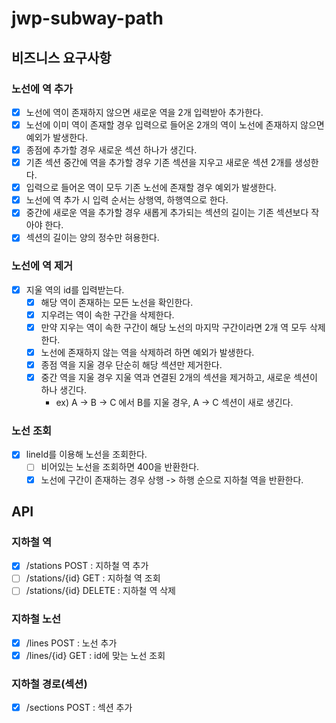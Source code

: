 # jwp-subway-path

## 비즈니스 요구사항

### 노선에 역 추가

- [x] 노선에 역이 존재하지 않으면 새로운 역을 2개 입력받아 추가한다.
- [x] 노선에 이미 역이 존재할 경우 입력으로 들어온 2개의 역이 노선에 존재하지 않으면 예외가 발생한다.
- [x] 종점에 추가할 경우 새로운 섹션 하나가 생긴다.
- [x] 기존 섹션 중간에 역을 추가할 경우 기존 섹션을 지우고 새로운 섹션 2개를 생성한다.
- [x] 입력으로 들어온 역이 모두 기존 노선에 존재할 경우 예외가 발생한다.
- [x] 노선에 역 추가 시 입력 순서는 상행역, 하행역으로 한다.
- [x] 중간에 새로운 역을 추가할 경우 새롭게 추가되는 섹션의 길이는 기존 섹션보다 작아야 한다.
- [x] 섹션의 길이는 양의 정수만 혀용한다.

### 노선에 역 제거

- [x] 지울 역의 id를 입력받는다.
    - [x] 해당 역이 존재하는 모든 노선을 확인한다.
    - [x] 지우려는 역이 속한 구간을 삭제한다.
    - [x] 만약 지우는 역이 속한 구간이 해당 노선의 마지막 구간이라면 2개 역 모두 삭제한다.
    - [x] 노선에 존재하지 않는 역을 삭제하려 하면 예외가 발생한다.
    - [x] 종점 역을 지울 경우 단순히 해당 섹션만 제거한다.
    - [x] 중간 역을 지울 경우 지울 역과 연결된 2개의 섹션을 제거하고, 새로운 섹션이 하나 생긴다.
        - ex) A -> B -> C 에서 B를 지울 경우, A -> C 섹션이 새로 생긴다.

### 노선 조회

- [x] lineId를 이용해 노선을 조회한다.
    - [ ] 비어있는 노선을 조회하면 400을 반환한다.
    - [x] 노선에 구간이 존재하는 경우 상행 -> 하행 순으로 지하철 역을 반환한다.

## API

### 지하철 역

- [x] /stations POST : 지하철 역 추가
- [ ] /stations/{id} GET : 지하철 역 조회
- [ ] /stations/{id} DELETE : 지하철 역 삭제

### 지하철 노선

- [x] /lines POST : 노선 추가
- [x] /lines/{id} GET : id에 맞는 노선 조회

### 지하철 경로(섹션)

- [x] /sections POST : 섹션 추가
